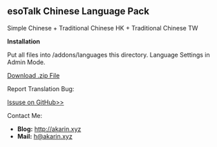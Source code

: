 ## esoTalk Chinese Language Pack

Simple Chinese + Traditional Chinese HK + Traditional Chinese TW

**Installation**

Put all files into /addons/languages this directory.
Language Settings in Admin Mode.

[Download .zip File](https://github.com/jsthon/Flarum-zh-CN/archive/master.zip)  

Report Translation Bug:

[Issuse on GitHub>>](https://github.com/akar1nchan/esoTalk-Chinese-Language-Pack/issues)  

Contact Me:

* **Blog:** <http://akarin.xyz>
* **Mail:** h@akarin.xyz
